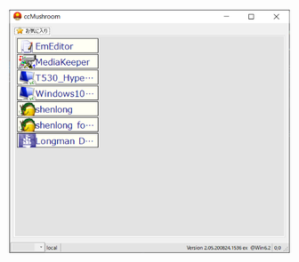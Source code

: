﻿![Test Image](https://github.com/siberian-hidetatsu/ccMushroom/blob/branch-image/branch-images/ccMushroom%20ScreenShot.png)